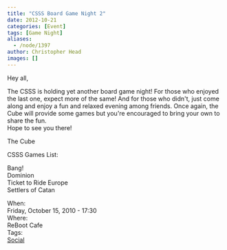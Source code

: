 ```yaml
---
title: "CSSS Board Game Night 2"
date: 2012-10-21
categories: [Event]
tags: [Game Night]
aliases:
  - /node/1397
author: Christopher Head
images: []
---
```


<div class="field field-name-body field-type-text-with-summary field-label-hidden"><div class="field-items"><div class="field-item even"><p>Hey all,</p>
<p>The CSSS is holding yet another board game night! For those who enjoyed the last one, expect more of the same! And for those who didn&apos;t, just come along and enjoy a fun and relaxed evening among friends. Once again, the Cube will provide some games but you&apos;re encouraged to bring your own to share the fun.<br>
Hope to see you there!</p>
<p>The Cube</p>
<p>CSSS Games List:</p>
<p>Bang!<br>
Dominion<br>
Ticket to Ride Europe<br>
Settlers of Catan</p>
</div></div></div><div class="field field-name-field-dates field-type-datetime field-label-above"><div class="field-label">When:&#xA0;</div><div class="field-items"><div class="field-item even"><span class="date-display-single">Friday, October 15, 2010 - 17:30</span></div></div></div><div class="field field-name-field-location field-type-text field-label-above"><div class="field-label">Where:&#xA0;</div><div class="field-items"><div class="field-item even">ReBoot Cafe</div></div></div>    <footer>
    <div class="field field-name-field-tags field-type-taxonomy-term-reference field-label-above"><div class="field-label">Tags:&#xA0;</div><div class="field-items"><div class="field-item even"><a href="/social">Social</a></div></div></div>      </footer>
